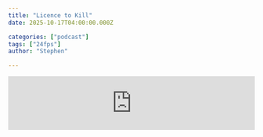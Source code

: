 ```yaml
---
title: "Licence to Kill"
date: 2025-10-17T04:00:00.000Z

categories: ["podcast"]
tags: ["24fps"]
author: "Stephen"

---
```


<iframe src="https://embed.acast.com/$/67f1bf0e506c6c628c80f97f/68ec4faed798804c9e399bb6?" frameBorder="0" width="100%" height="110px" allow="autoplay"></iframe>
